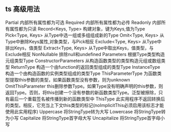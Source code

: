 ## ts 高级用法

Partial 内部所有属性都为可选
Required 内部所有属性都为必传
Readonly 内部所有属性都为只读
Record<Keys, Type> 构建对象，键为Keys,值为Type
Pick<Type, Keys> 从Type中选一组或多组组成新的Type
Omit<Type, Keys> 从Type中删除Keys属性,对象类型，与Pick相反
Exclude<Type, Keys> 从Type中排出Keys，值类型
Extract<Type, Keys> 从Type中取出Keys，值类型，与Exclude相反
NonNullable 排除null和undefined
Parameters 根据Type类型构造元组类型Type
ConstructorParameters 从构造函数类型的类型构造元组或数组类型
ReturnType 构造一个由function的返回类型组成的类型Type
InstanceType 构造一个由构造函数的实例类型组成的类型Type
ThisParameterType 为函数类型提取this参数的类型，如果函数类型没有参数，则为unknown
OmitThisParameter this删除参数Type。如果Type没有明确声明的this参数，则返回Type。否则，将this创建一个没有参数的新函数类型Type。泛型被擦除，只有最后一个重载签名被传播到新的函数类型中
ThisType 此实用程序不返回转换后的类型。相反，它充当上下文this类型的标记(noImplicitThis必须启用该标志才能使用此实用程序)
Uppercase 将StringType转为大写
Lowercase 将StringType转为小写
Capitalize 将StringType首字母大写
Uncapitalize 将StringType首字母小写